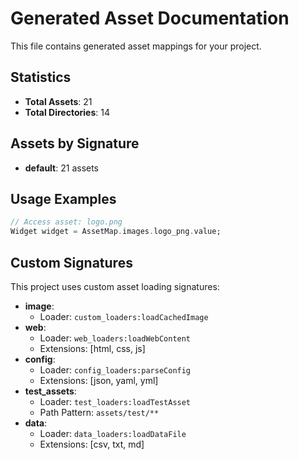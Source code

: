 # Generated Asset Documentation

This file contains generated asset mappings for your project.

## Statistics
- **Total Assets**: 21
- **Total Directories**: 14

## Assets by Signature
- **default**: 21 assets

## Usage Examples

```dart
// Access asset: logo.png
Widget widget = AssetMap.images.logo_png.value;
```

## Custom Signatures

This project uses custom asset loading signatures:
- **image**: 
  - Loader: `custom_loaders:loadCachedImage`
- **web**: 
  - Loader: `web_loaders:loadWebContent`
  - Extensions: [html, css, js]
- **config**: 
  - Loader: `config_loaders:parseConfig`
  - Extensions: [json, yaml, yml]
- **test_assets**: 
  - Loader: `test_loaders:loadTestAsset`
  - Path Pattern: `assets/test/**`
- **data**: 
  - Loader: `data_loaders:loadDataFile`
  - Extensions: [csv, txt, md]

